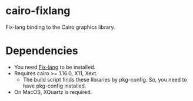 # cairo-fixlang

Fix-lang binding to the Cairo graphics library.

# Dependencies 

* You need [Fix-lang](https://github.com/tttmmmyyyy/fixlang) to be installed.
* Requires cairo >= 1.16.0, X11, Xext. 
  * The build script finds these libraries by pkg-config. So, you need to have pkg-config installed.
* On MacOS, XQuartz is required.
